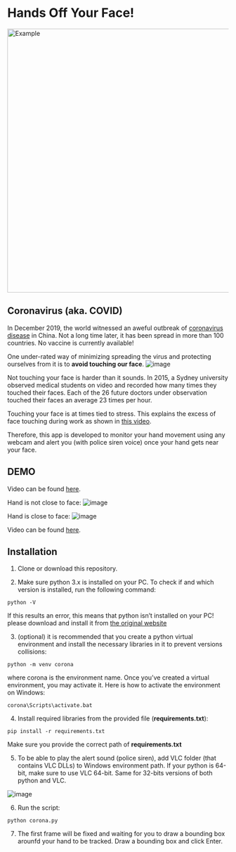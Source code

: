 # Hands Off Your Face!

<img src="https://user-images.githubusercontent.com/9033365/76415349-7797ff80-63b2-11ea-867f-30a59813eb6b.png" alt="Example" width="600">

## Coronavirus (aka. COVID)
In December 2019, the world witnessed an aweful outbreak of [coronavirus disease](https://www.who.int/emergencies/diseases/novel-coronavirus-2019) in China. Not a long time later, it has been spread in more than 100 countries. No vaccine is currently available!

One under-rated way of minimizing spreading the virus and protecting ourselves from it is to **avoid touching our face**.
![image](https://user-images.githubusercontent.com/9033365/76415845-67345480-63b3-11ea-9327-45bad2d3f9ed.png)

Not touching your face is harder than it sounds. In 2015, a Sydney university observed medical students on video and recorded how many times they touched their faces. Each of the 26 future doctors under observation touched their faces an average 23 times per hour.

Touching your face is at times tied to stress. This explains the excess of face touching during work as shown in [this video](https://www.facebook.com/Obeida.ElJundi/posts/10157869576021698).

Therefore, this app is developed to monitor your hand movement using any webcam and alert you (with police siren voice) once your hand gets near your face.

## DEMO

Video can be found [here](https://drive.google.com/file/d/1fe3ThyY80DQxw-qGK-85epxwJBSPxpY5/view?usp=sharing).

Hand is not close to face:
![image](https://user-images.githubusercontent.com/9033365/76417471-5afdc680-63b6-11ea-9292-7f136a830b35.png)

Hand is close to face:
![image](https://user-images.githubusercontent.com/9033365/76417565-841e5700-63b6-11ea-9918-6546a7a9d24f.png)

Video can be found [here](https://drive.google.com/file/d/1fe3ThyY80DQxw-qGK-85epxwJBSPxpY5/view?usp=sharing).

## Installation
1. Clone or download this repository.

2. Make sure python 3.x is installed on your PC. To check if and which version is installed, run the following command:
```
python -V
```
If this results an error, this means that python isn’t installed on your PC! please download and install it from [the original website](https://www.python.org/)

3. (optional) it is recommended that you create a python virtual environment and install the necessary libraries in it to prevent versions collisions:
```
python -m venv corona
```
where corona is the environment name. Once you’ve created a virtual environment, you may activate it. Here is how to activate the environment on Windows:
```
corona\Scripts\activate.bat
```

4. Install required libraries from the provided file (**requirements.txt**):
```
pip install -r requirements.txt
```
Make sure you provide the correct path of **requirements.txt**

5. To be able to play the alert sound (police siren), add VLC folder (that contains VLC DLLs) to Windows environment path. If your python is 64-bit, make sure to use VLC 64-bit. Same for 32-bits versions of both python and VLC.

![image](https://user-images.githubusercontent.com/9033365/76417146-c6936400-63b5-11ea-8c59-a84ae80df8f1.png)

6. Run the script:
```
python corona.py
```

7. The first frame will be fixed and waiting for you to draw a bounding box arounfd your hand to be tracked. Draw a bounding box and click Enter.
